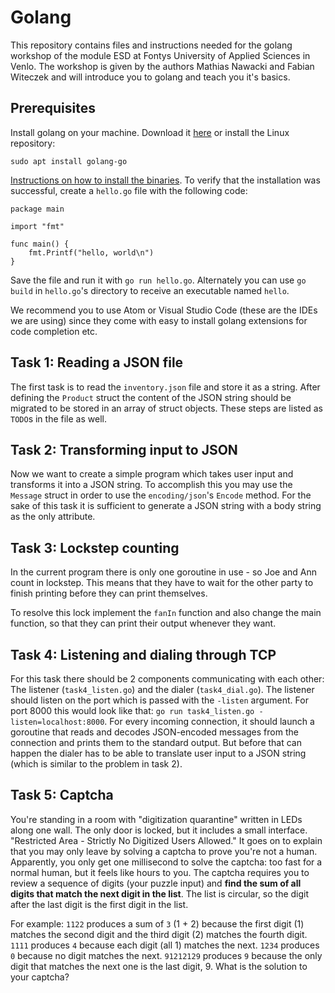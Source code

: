# Golang

This repository contains files and instructions needed for the golang workshop of the module ESD at Fontys University of Applied Sciences in Venlo. The workshop is given by the authors Mathias Nawacki and Fabian Witeczek and will introduce you to golang and teach you it's basics.

## Prerequisites

Install golang on your machine. Download it [here](https://golang.org/dl/) or install the Linux repository: 

`sudo apt install golang-go`

[Instructions on how to install the binaries](https://golang.org/doc/install). To verify that the installation was successful, create a `hello.go` file with the following code:

```
package main

import "fmt"

func main() {
	fmt.Printf("hello, world\n")
}
```


Save the file and run it with `go run hello.go`. Alternately you can use `go build` in `hello.go`'s directory to receive an executable named `hello`.

We recommend you to use Atom or Visual Studio Code (these are the IDEs we are using) since they come with easy to install golang extensions for code completion etc.

## Task 1: Reading a JSON file

The first task is to read the `inventory.json` file and store it as a string. After defining the `Product` struct the content of the JSON string should be migrated to be stored in an array of struct objects. These steps are listed as `TODO`s in the file as well.

## Task 2: Transforming input to JSON

Now we want to create a simple program which takes user input and transforms it into a JSON string. To accomplish this you may use the `Message` struct in order to use the `encoding/json`'s `Encode` method. For the sake of this task it is sufficient to generate a JSON string with a body string as the only attribute.

## Task 3: Lockstep counting

In the current program there is only one goroutine in use - so Joe and Ann count in lockstep. This means that they have to wait for the other party to finish printing before they can print themselves.

To resolve this lock implement the `fanIn` function and also change the main function, so that they can print their output whenever they want.


## Task 4: Listening and dialing through TCP

For this task there should be 2 components communicating with each other: The listener (`task4_listen.go`) and the dialer (`task4_dial.go`). The listener should listen on the port which is passed with the `-listen` argument. For port 8000 this would look like that: `go run task4_listen.go -listen=localhost:8000`. For every incoming connection, it should launch a goroutine that reads and decodes JSON-encoded messages from the connection and prints them to the standard output.
But before that can happen the dialer has to be able to translate user input to a JSON string (which is similar to the problem in task 2).

## Task 5: Captcha
You're standing in a room with "digitization quarantine" written in LEDs along one wall. The only door is locked, but it includes a small interface. "Restricted Area - Strictly No Digitized Users Allowed."
It goes on to explain that you may only leave by solving a captcha to prove you're not a human. Apparently, you only get one millisecond to solve the captcha: too fast for a normal human, but it feels like hours to you.
The captcha requires you to review a sequence of digits (your puzzle input) and **find the sum of all digits that match the next digit in the list**. The list is circular, so the digit after the last digit is the first digit in the list.

For example:
`1122` produces a sum of `3` (1 + 2) because the first digit (1) matches the second digit and the third digit (2) matches the fourth digit.
`1111` produces `4` because each digit (all 1) matches the next.
`1234` produces `0` because no digit matches the next.
`91212129` produces `9` because the only digit that matches the next one is the last digit, 9.
What is the solution to your captcha?

